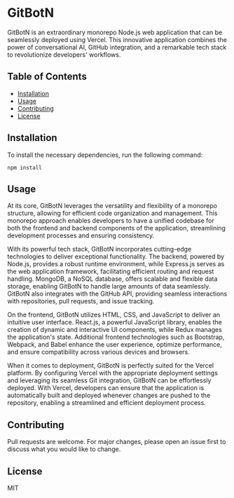 # GitBotN

GitBotN is an extraordinary monorepo Node.js web application that can be seamlessly deployed using Vercel. This innovative application combines the power of conversational AI, GitHub integration, and a remarkable tech stack to revolutionize developers' workflows.

## Table of Contents

- [Installation](#installation)
- [Usage](#usage)
- [Contributing](#contributing)
- [License](#license)

## Installation

To install the necessary dependencies, run the following command:

```
npm install
```

## Usage

At its core, GitBotN leverages the versatility and flexibility of a monorepo structure, allowing for efficient code organization and management. This monorepo approach enables developers to have a unified codebase for both the frontend and backend components of the application, streamlining development processes and ensuring consistency.

With its powerful tech stack, GitBotN incorporates cutting-edge technologies to deliver exceptional functionality. The backend, powered by Node.js, provides a robust runtime environment, while Express.js serves as the web application framework, facilitating efficient routing and request handling. MongoDB, a NoSQL database, offers scalable and flexible data storage, enabling GitBotN to handle large amounts of data seamlessly. GitBotN also integrates with the GitHub API, providing seamless interactions with repositories, pull requests, and issue tracking.

On the frontend, GitBotN utilizes HTML, CSS, and JavaScript to deliver an intuitive user interface. React.js, a powerful JavaScript library, enables the creation of dynamic and interactive UI components, while Redux manages the application's state. Additional frontend technologies such as Bootstrap, Webpack, and Babel enhance the user experience, optimize performance, and ensure compatibility across various devices and browsers.

When it comes to deployment, GitBotN is perfectly suited for the Vercel platform. By configuring Vercel with the appropriate deployment settings and leveraging its seamless Git integration, GitBotN can be effortlessly deployed. With Vercel, developers can ensure that the application is automatically built and deployed whenever changes are pushed to the repository, enabling a streamlined and efficient deployment process.

## Contributing

Pull requests are welcome. For major changes, please open an issue first to discuss what you would like to change.

## License

MIT
